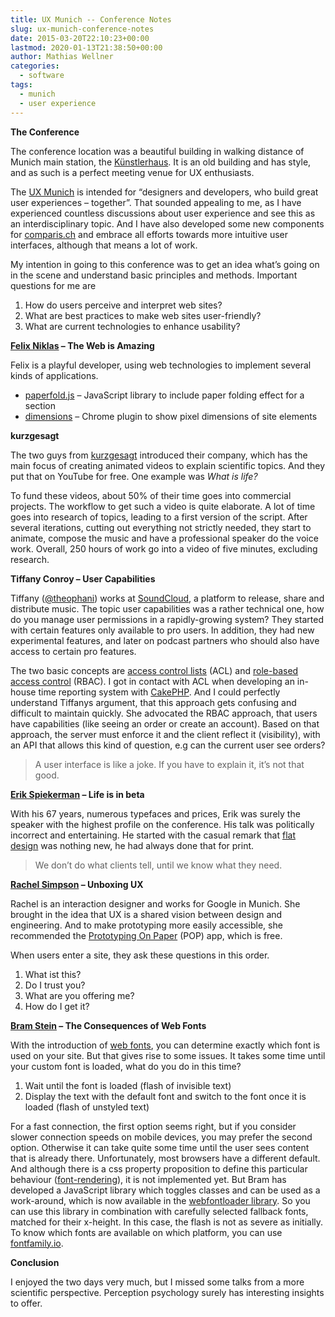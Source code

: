```yaml
---
title: UX Munich -- Conference Notes
slug: ux-munich-conference-notes
date: 2015-03-20T22:10:23+00:00
lastmod: 2020-01-13T21:38:50+00:00
author: Mathias Wellner
categories:
  - software
tags:
  - munich
  - user experience
---
```

**The Conference**

The conference location was a beautiful building in walking distance of Munich main station, the <a href="http://www.kuenstlerhaus-muc.de/" title="Münchner Künstlerhaus" target="_blank">Künstlerhaus</a>. It is an old building and has style, and as such is a perfect meeting venue for UX enthusiasts. 

The <a href="http://2015.uxmunich.com/" title="UX Munich" target="_blank">UX Munich</a> is intended for &#8220;designers and developers, who build great user experiences – together&#8221;. That sounded appealing to me, as I have experienced countless discussions about user experience and see this as an interdisciplinary topic. And I have also developed some new components for <a href="http://comparis.ch" title="comparis.ch" target="_blank">comparis.ch</a> and embrace all efforts towards more intuitive user interfaces, although that means a lot of work.

My intention in going to this conference was to get an idea what&#8217;s going on in the scene and understand basic principles and methods. Important questions for me are

  1. How do users perceive and interpret web sites?
  2. What are best practices to make web sites user-friendly?
  3. What are current technologies to enhance usability?

**<a href="http://felixniklas.de/" title="Felix Niklas" target="_blank">Felix Niklas</a> – The Web is Amazing**

Felix is a playful developer, using web technologies to implement several kinds of applications. 

  * <a href="https://github.com/mrflix/paperfold" title="paperfold.js" target="_blank">paperfold.js</a> &ndash; JavaScript library to include paper folding effect for a section
  * <a href="https://github.com/mrflix/dimensions" title="dimensions" target="_blank">dimensions</a> &ndash; Chrome plugin to show pixel dimensions of site elements

**kurzgesagt**

The two guys from <a href="http://kurzgesagt.org/" title="kurzgesagt" target="_blank">kurzgesagt</a> introduced their company, which has the main focus of creating animated videos to explain scientific topics. And they put that on YouTube for free. One example was _What is life?_



To fund these videos, about 50% of their time goes into commercial projects. The workflow to get such a video is quite elaborate. A lot of time goes into research of topics, leading to a first version of the script. After several iterations, cutting out everything not strictly needed, they start to animate, compose the music and have a professional speaker do the voice work. Overall, 250 hours of work go into a video of five minutes, excluding research. 

**Tiffany Conroy &ndash; User Capabilities**

Tiffany (<a href="https://twitter.com/theophani" title="@theophany" target="_blank">@theophani</a>) works at <a href="https://soundcloud.com/" title="SoundCloud" target="_blank">SoundCloud</a>, a platform to release, share and distribute music. The topic user capabilities was a rather technical one, how do you manage user permissions in a rapidly-growing system? They started with certain features only available to pro users. In addition, they had new experimental features, and later on podcast partners who should also have access to certain pro features. 

The two basic concepts are <a href="https://en.wikipedia.org/wiki/Access_control_list" title="Access control list" target="_blank">access control lists</a> (ACL) and <a href="https://en.wikipedia.org/wiki/Role-based_access_control" title="Role-based access control" target="_blank">role-based access control</a> (RBAC). I got in contact with ACL when developing an in-house time reporting system with <a href="http://cakephp.org/" title="CakePHP" target="_blank">CakePHP</a>. And I could perfectly understand Tiffanys argument, that this approach gets confusing and difficult to maintain quickly. She advocated the RBAC approach, that users have capabilities (like seeing an order or create an account). Based on that approach, the server must enforce it and the client reflect it (visibility), with an API that allows this kind of question, e.g can the current user see orders?

> A user interface is like a joke. If you have to explain it, it&#8217;s not that good. 

**<a href="http://en.wikipedia.org/wiki/Erik_Spiekermann" title="Erik Spiekermann" target="_blank">Erik Spiekerman</a> &ndash; Life is in beta**

With his 67 years, numerous typefaces and prices, Erik was surely the speaker with the highest profile on the conference. His talk was politically incorrect and entertaining. He started with the casual remark that <a href="http://en.wikipedia.org/wiki/Flat_design" title="Flat design" target="_blank">flat design</a> was nothing new, he had always done that for print. 

> We don&#8217;t do what clients tell, until we know what they need. 

**<a href="http://www.rachelilansimpson.com/" title="Rachel Ilan, Design" target="_blank">Rachel Simpson</a> &ndash; Unboxing UX**

Rachel is an interaction designer and works for Google in Munich. She brought in the idea that UX is a shared vision between design and engineering. And to make prototyping more easily accessible, she recommended the <a href="https://popapp.in/" title="Prototyping On Paper" target="_blank">Prototyping On Paper</a> (POP) app, which is free. 

When users enter a site, they ask these questions in this order.

  1. What ist this?
  2. Do I trust you?
  3. What are you offering me?
  4. How do I get it?



**<a href="http://www.bramstein.com/" title="Bram Stein" target="_blank">Bram Stein</a> &ndash; The Consequences of Web Fonts**

With the introduction of <a href="https://en.wikipedia.org/wiki/Web_typography#Web_fonts" title="Web fonts" target="_blank">web fonts</a>, you can determine exactly which font is used on your site. But that gives rise to some issues. It takes some time until your custom font is loaded, what do you do in this time? 

  1. Wait until the font is loaded (flash of invisible text)
  2. Display the text with the default font and switch to the font once it is loaded (flash of unstyled text)

For a fast connection, the first option seems right, but if you consider slower connection speeds on mobile devices, you may prefer the second option. Otherwise it can take quite some time until the user sees content that is already there. Unfortunately, most browsers have a different default. And although there is a css property proposition to define this particular behaviour (<a href="https://github.com/KenjiBaheux/css-font-rendering" title="CSS font rendering" target="_blank">font-rendering</a>), it is not implemented yet. But Bram has developed a JavaScript library which toggles classes and can be used as a work-around, which is now available in the <a href="https://github.com/typekit/webfontloader" title="WebFontLoader" target="_blank">webfontloader library</a>. So you can use this library in combination with carefully selected fallback fonts, matched for their x-height. In this case, the flash is not as severe as initially. To know which fonts are available on which platform, you can use <a href="http://fontfamily.io" title="FontFamily" target="_blank">fontfamily.io</a>.

**Conclusion**

I enjoyed the two days very much, but I missed some talks from a more scientific perspective. Perception psychology surely has interesting insights to offer.